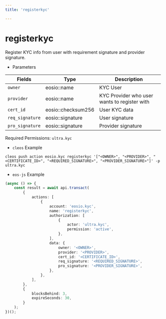 ```yaml
---
title: 'registerkyc'

---
```


# registerkyc

Register KYC info from user with requirement signature and provider signature.

-   Parameters

| Fields          | Type               | Description                                  |
| --------------- | ------------------ | -------------------------------------------- |
| `owner`         | eosio::name        | KYC User                                     |
| `provider`      | eosio::name        | KYC Provider who user wants to register with |
| `cert_id`       | eosio::checksum256 | User KYC data                                |
| `req_signature` | eosio::signature   | User signature                               |
| `pro_signature` | eosio::signature   | Provider signature                           |

Required Permissions: `ultra.kyc`

-   `cleos` Example

```shell script
cleos push action eosio.kyc registerkyc '["<OWNER>", "<PROVIDER>", "<CERTIFICATE_ID>", "<REQUIRED_SIGNATURE>", "<PROVIDER_SIGNATURE>"]' -p ultra.kyc
```

-   `eos-js` Example

```typescript
(async () => {
    const result = await api.transact(
        {
            actions: [
                {
                    account: 'eosio.kyc',
                    name: 'registerkyc',
                    authorization: [
                        {
                            actor: 'ultra.kyc',
                            permission: 'active',
                        },
                    ],
                    data: {
                        owner: '<OWNER>',
                        provider: '<PROVIDER>',
                        cert_id: '<CERTIFICATE_ID>',
                        req_signature: '<REQUIRED_SIGNATURE>',
                        pro_signature: '<PROVIDER_SIGNATURE>',
                    },
                },
            ],
        },
        {
            blocksBehind: 3,
            expireSeconds: 30,
        }
    );
})();
```
